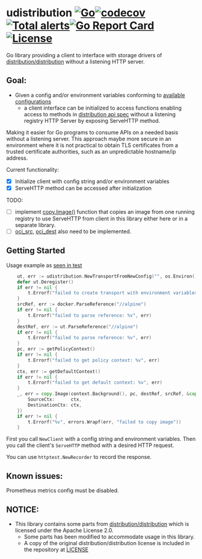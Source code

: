 # udistribution [![Go](https://github.com/kaovilai/udistribution/actions/workflows/go.yml/badge.svg)](https://github.com/kaovilai/udistribution/actions/workflows/go.yml)[![codecov](https://codecov.io/gh/kaovilai/udistribution/branch/main/graph/badge.svg?token=tmGT4hOtQb)](https://codecov.io/gh/kaovilai/udistribution)[![Total alerts](https://img.shields.io/lgtm/alerts/g/kaovilai/udistribution.svg?logo=lgtm&logoWidth=18)](https://lgtm.com/projects/g/kaovilai/udistribution/alerts/)[![Go Report Card](https://goreportcard.com/badge/github.com/kaovilai/udistribution)](https://goreportcard.com/report/github.com/kaovilai/udistribution)[![License](https://img.shields.io/:license-apache-blue.svg)](https://www.apache.org/licenses/LICENSE-2.0.html)
Go library providing a client to interface with storage drivers of [distribution/distribution](https://github.com/distribution/distribution) without a listening HTTP server.

## Goal:
- Given a config and/or environment variables conforming to [available configurations](https://docs.docker.com/registry/configuration/)
  - a client interface can be initialized to access functions enabling access to methods in [distribution api spec](https://github.com/opencontainers/distribution-spec/blob/main/spec.md#api) without a listening registry HTTP Server by exposing ServeHTTP method.

Making it easier for Go programs to consume APIs on a needed basis without a listening server. This approach maybe more secure in an environment where it is not practical to obtain TLS certificates from a trusted certificate authorities, such as an unpredictable hostname/ip address.

Current functionality:
- [x] Initialize client with config string and/or environment variables
- [x] ServeHTTP method can be accessed after initialization

TODO:
- [ ] implement [copy.Image()](https://github.com/containers/image/blob/3c83b65b71650f25c11d9b8585f304bd8299dd00/copy/copy.go#L186) function that copies an image from one running registry to use ServeHTTP from client in this library either here or in a separate library.
- [ ] [oci_src](https://github.com/containers/image/blob/7152f888b90d2f3cd7a633246ceba30f5cd49cc3/oci/layout/oci_src.go), [oci_dest](https://github.com/containers/image/blob/7152f888b90d2f3cd7a633246ceba30f5cd49cc3/oci/layout/oci_dest.go) also need to be implemented.

## Getting Started
Usage example as [seen in test](https://github.com/kaovilai/udistribution/blob/dd4070c5d75f4601e62d5a7b495a7ebd96b053f9/pkg/e2e_test.go#L45-L72)
```go
	ut, err := udistribution.NewTransportFromNewConfig("", os.Environ())
	defer ut.Deregister()
	if err != nil {
		t.Errorf("failed to create transport with environment variables: %v", err)
	}
	srcRef, err := docker.ParseReference("//alpine")
	if err != nil {
		t.Errorf("failed to parse reference: %v", err)
	}
	destRef, err := ut.ParseReference("//alpine")
	if err != nil {
		t.Errorf("failed to parse reference: %v", err)
	}
	pc, err := getPolicyContext()
	if err != nil {
		t.Errorf("failed to get policy context: %v", err)
	}
	ctx, err := getDefaultContext()
	if err != nil {
		t.Errorf("failed to get default context: %v", err)
	}
	_, err = copy.Image(context.Background(), pc, destRef, srcRef, &copy.Options{
		SourceCtx:      ctx,
		DestinationCtx: ctx,
	})
	if err != nil {
		t.Errorf("%v", errors.Wrapf(err, "failed to copy image"))
	}
```
First you call `NewClient` with a config string and environment variables.
Then you call the client's `ServeHTTP` method with a desired HTTP request.

You can use `httptest.NewRecorder` to record the response.
## Known issues:
Prometheus metrics config must be disabled.

## NOTICE:
- This library contains some parts from [distribution/distribution](https://github.com/distribution/distribution) which is licensed under the Apache License 2.0.
  - Some parts has been modified to accommodate usage in this library.
  - A copy of the original distribution/distribution license is included in the repository at [LICENSE](LICENSE)
